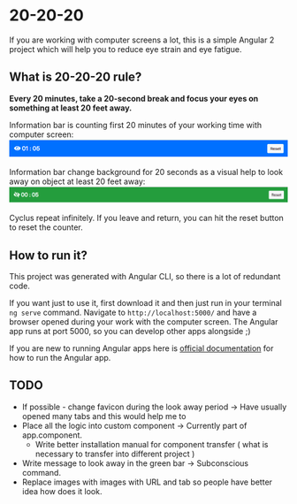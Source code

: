# 20-20-20

If you are working with computer screens a lot, this is a simple Angular 2 project which will help you to reduce eye strain and eye fatigue.

## What is 20-20-20 rule?
**Every 20 minutes, take a 20-second break and focus your eyes on something at least 20 feet away.**

Information bar is counting first 20 minutes of your working time with computer screen:
![alt text](https://raw.githubusercontent.com/codekopf/20-20-20/master/lookAtComputer.png)

Information bar change background for 20 seconds as a visual help to look away on object at least 20 feet away:  
![alt text](https://raw.githubusercontent.com/codekopf/20-20-20/1d69025e3b0af57b98df855ea605ac5202dc299b/lookAway.png)

Cyclus repeat infinitely. If you leave and return, you can hit the reset button to reset the counter.    

## How to run it?

This project was generated with Angular CLI, so there is a lot of redundant code.

If you want just to use it, first download it and then just run in your terminal `ng serve` command. Navigate to `http://localhost:5000/` and have a browser opened during your work with the computer screen. The Angular app runs at port 5000, so you can develop other apps alongside ;) 
 
If you are new to running Angular apps here is [official documentation](https://angular.io/guide/setup) for how to run the Angular app.

## TODO
* If possible - change favicon during the look away period -> Have usually opened many tabs and this would help me to 
* Place all the logic into custom component -> Currently part of app.component.
  * Write better installation manual for component transfer ( what is necessary to transfer into different project )
* Write message to look away in the green bar -> Subconscious command.
* Replace images with images with URL and tab so people have better idea how does it look.
